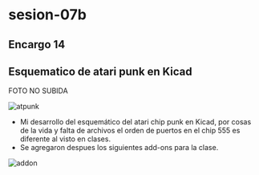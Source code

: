 # sesion-07b

## Encargo 14

## Esquematico de atari punk en Kicad

FOTO NO SUBIDA

![atpunk](https://github.com/duckusu/dis8644-2025-1/blob/main/23-duckusu/sesion-07b/archivos/atpunk.png)

- Mi desarrollo del esquemático del atari chip punk en Kicad, por cosas de la vida y falta de archivos el orden de puertos en el chip 555 es diferente al visto en clases.
- Se agregaron despues los siguientes add-ons para la clase.

![addon](https://github.com/duckusu/dis8644-2025-1/blob/main/23-duckusu/sesion-07b/archivos/addon.png)

###
